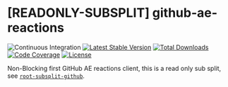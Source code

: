 # [READONLY-SUBSPLIT] github-ae-reactions


![Continuous Integration](https://github.com/php-api-clients/github-ae-reactions/workflows/Continuous%20Integration/badge.svg)
[![Latest Stable Version](https://poser.pugx.org/api-clients/github-ae-reactions/v/stable.png)](https://packagist.org/packages/api-clients/github-ae-reactions)
[![Total Downloads](https://poser.pugx.org/api-clients/github-ae-reactions/downloads.png)](https://packagist.org/packages/api-clients/github-ae-reactions)
[![Code Coverage](https://scrutinizer-ci.com/g/php-api-clients/github-ae-reactions/badges/coverage.png?b==)](https://scrutinizer-ci.com/g/php-api-clients/github-ae-reactions/?branch=)
[![License](https://poser.pugx.org/api-clients/github-ae-reactions/license.png)](https://packagist.org/packages/api-clients/github-ae-reactions)

Non-Blocking first GitHub AE reactions client, this is a read only sub split, see [`root-subsplit-github`](https://github.com/php-api-clients/root-subsplit-github).
